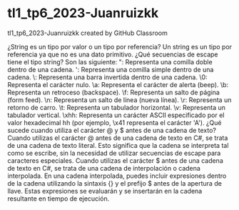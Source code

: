# tl1_tp6_2023-Juanruizkk
tl1_tp6_2023-Juanruizkk created by GitHub Classroom

¿String es un tipo por valor o un tipo por referencia?
Un string es un tipo por referencia ya que no es una dato primitivo.
¿Qué secuencias de escape tiene el tipo string?
Son las siguiente:
\": Representa una comilla doble dentro de una cadena.
\': Representa una comilla simple dentro de una cadena.
\\: Representa una barra invertida dentro de una cadena.
\0: Representa el carácter nulo.
\a: Representa el carácter de alerta (beep).
\b: Representa un retroceso (backspace).
\f: Representa un salto de página (form feed).
\n: Representa un salto de línea (nueva línea).
\r: Representa un retorno de carro.
\t: Representa un tabulador horizontal.
\v: Representa un tabulador vertical.
\xhh: Representa un carácter ASCII especificado por el valor hexadecimal hh (por ejemplo, \x41 representa el carácter 'A').
¿Qué sucede cuando utiliza el carácter @ y $ antes de una cadena de texto?
Cuando utilizas el carácter @ antes de una cadena de texto en C#, se trata de una cadena de texto literal. 
Esto significa que la cadena se interpreta tal como se escribe, sin la necesidad de utilizar secuencias de escape para caracteres especiales.
Cuando utilizas el carácter $ antes de una cadena de texto en C#, se trata de una cadena de interpolación o cadena interpolada. 
En una cadena interpolada, puedes incluir expresiones dentro de la cadena utilizando la sintaxis {} y el prefijo $ antes de la apertura de llave. 
Estas expresiones se evaluarán y se insertarán en la cadena resultante en tiempo de ejecución.
